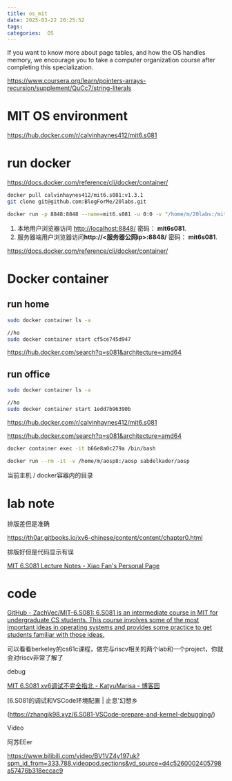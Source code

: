 ```yaml
---
title: os_mit
date: 2025-03-22 20:25:52
tags: 
categories:  OS
---
```


If you want to know more about page tables, and how the OS handles memory, we encourage you to take a computer organization course after completing this specialization.

https://www.coursera.org/learn/pointers-arrays-recursion/supplement/QuCc7/string-literals

# MIT OS environment

https://hub.docker.com/r/calvinhaynes412/mit6.s081

# run docker

https://docs.docker.com/reference/cli/docker/container/

```bash
docker pull calvinhaynes412/mit6.s081:v1.3.1
git clone git@github.com:BlogForMe/20labs.git

docker run -p 8848:8848 --name=mit6.s081 -u 0:0 -v "/home/m/20labs:/mit6.s081" calvinhaynes412/mit6.s081:v1.3.1
```

1. 本地用户浏览器访问 [http://localhost:8848/](https://link.zhihu.com/?target=http%3A//localhost%3A8848/) 密码： **mit6s081**.
2. 服务器端用户浏览器访问**http://<服务器公网ip>:8848/** 密码： **mit6s081**.

https://docs.docker.com/reference/cli/docker/container/

# Docker container

## run home

```bash
sudo docker container ls -a

//ho
sudo docker container start cf5ce745d947
```

https://hub.docker.com/search?q=s081&architecture=amd64

## run office

```bash
sudo docker container ls -a

//ho
sudo docker container start 1edd7b96390b
```

https://hub.docker.com/r/calvinhaynes412/mit6.s081

https://hub.docker.com/search?q=s081&architecture=amd64

```bash
docker container exec -it b66e8a0c279a /bin/bash

docker run --rm -it -v /home/m/aosp8:/aosp sabdelkader/aosp
```

当前主机 / docker容器内的目录

# lab note

排版差但是准确

https://th0ar.gitbooks.io/xv6-chinese/content/content/chapter0.html

排版好但是代码显示有误

[MIT 6.S081 Lecture Notes - Xiao Fan's Personal Page](https://fanxiao.tech/posts/2021-03-02-mit-6s081-notes/)

# code

[GitHub - ZachVec/MIT-6.S081: 6.S081 is an intermediate course in MIT for undergraduate CS students. This course involves some of the most important ideas in operating systems and provides some practice to get students familiar with those ideas.](https://github.com/ZachVec/MIT-6.S081)

可以看看berkeley的cs61c课程，做完与riscv相关的两个lab和一个project，你就会对riscv非常了解了

[](https://giscus.app/api/oauth/authorize?redirect_uri=https%3A%2F%2Fcsdiy.wiki%2F%25E6%2593%258D%25E4%25BD%259C%25E7%25B3%25BB%25E7%25BB%259F%2FMIT6.S081%2F)

debug

[MIT 6.S081 xv6调试不完全指北 - KatyuMarisa - 博客园](https://www.cnblogs.com/KatyuMarisaBlog/p/13727565.html)

[6.S081的调试和VSCode环境配置 | 止息'幻想乡

(https://zhangjk98.xyz/6.S081-VSCode-prepare-and-kernel-debugging/)

Video

阿苏EEer

https://www.bilibili.com/video/BV1VZ4y197uk?spm_id_from=333.788.videopod.sections&vd_source=d4c5260002405798a57476b318eccac9
